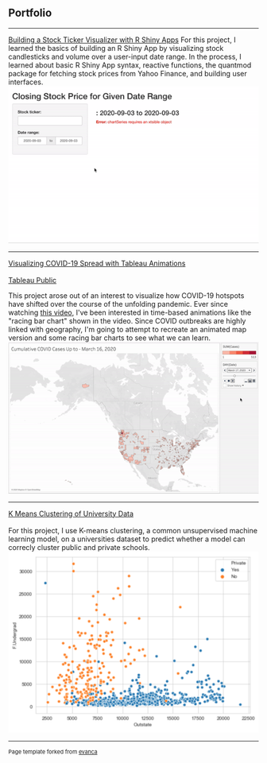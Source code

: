 ## Portfolio
---
[Building a Stock Ticker Visualizer with R Shiny Apps](https://github.com/ChrisWoodard43/StockTickerVisualizer/blob/master/StockTickerApp.R)
For this project, I learned the basics of building an R Shiny App by visualizing stock candlesticks and volume over a user-input date range. In the process, I learned about basic R Shiny App syntax, reactive functions, the quantmod package for fetching stock prices from Yahoo Finance, and building user interfaces. 
<img src="images/StockTickerVisualizer.gif"/>

---

[Visualizing COVID-19 Spread with Tableau Animations](https://medium.com/@chriswoodard43/visualizing-covid-19-spread-with-tableau-animations-75890dda23bb)
<br><br>
[Tableau Public](https://public.tableau.com/profile/christopher.woodard4874#!/vizhome/COVIDbyCountyAMosaic/COVIDbyCountyAMosaic)
<br>

This project arose out of an interest to visualize how COVID-19 hotspots have shifted over the course of the unfolding pandemic. Ever since watching [this video]( https://www.youtube.com/watch?v=8WVoJ6JNLO8), I've been interested in time-based animations like the "racing bar chart"  shown in the video. Since COVID outbreaks are highly linked with geography, I'm going to attempt to recreate an animated map version and some racing bar charts to see what we can learn.
<img src="images/COVID by County (Fast).gif"/>

---

[K Means Clustering of University Data](https://medium.com/@chriswoodard43/k-means-clustering-of-university-data-9e8491068778)
<br><br>
For this project, I use K-means clustering, a common unsupervised machine learning model, on a universities dataset to predict whether a model can correcly cluster public and private schools.
<img src="images/KMeans.png"/>

---

<p style="font-size:11px">Page template forked from <a href="https://github.com/evanca/quick-portfolio">evanca</a></p>
<!-- Remove above link if you don't want to attibute -->
